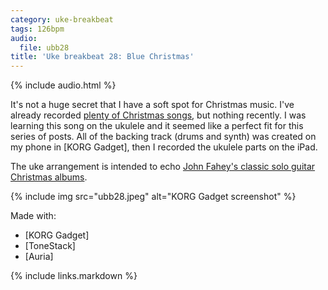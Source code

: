 ```yaml
---
category: uke-breakbeat
tags: 126bpm
audio:
  file: ubb28
title: 'Uke breakbeat 28: Blue Christmas'
---
```

{% include audio.html %}

It's not a huge secret that I have a soft spot for Christmas music. I've already recorded [plenty of Christmas songs](/christmas), but nothing recently. I was learning this song on the ukulele and it seemed like a perfect fit for this series of posts. All of the backing track (drums and synth) was created on my phone in [KORG Gadget], then I recorded the ukulele parts on the iPad.

The uke arrangement is intended to echo [John Fahey's classic solo guitar Christmas albums][fahey].

{% include img src="ubb28.jpeg" alt="KORG Gadget screenshot" %}

Made with:

* [KORG Gadget]
* [ToneStack]
* [Auria]

[fahey]: http://www.allmusic.com/album/the-new-possibility-john-faheys-guitar-soli-christmas-album-christmas-with-john-fahey-vol-ii-reissue-mw0000194254
{% include links.markdown %}